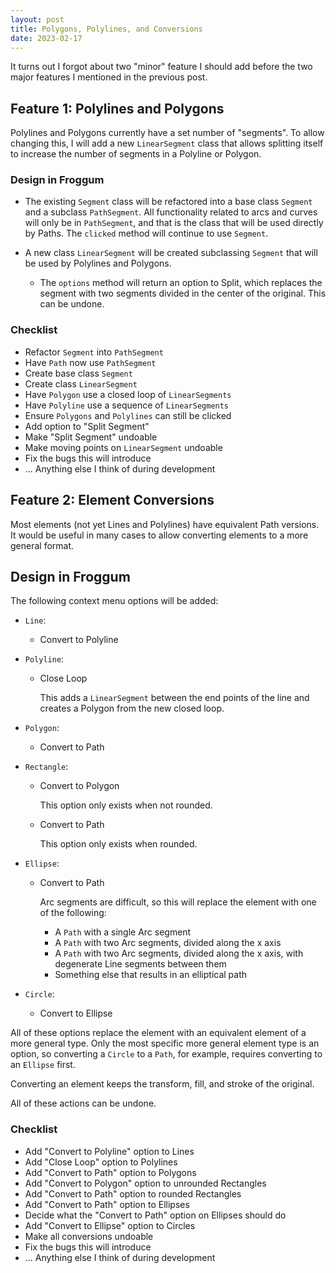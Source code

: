 ```yaml
---
layout: post
title: Polygons, Polylines, and Conversions
date: 2023-02-17
---
```


It turns out I forgot about two "minor" feature I should add before the two
major features I mentioned in the previous post.


## Feature 1: Polylines and Polygons

Polylines and Polygons currently have a set number of "segments". To allow
changing this, I will add a new `LinearSegment` class that allows splitting
itself to increase the number of segments in a Polyline or Polygon.

### Design in **Froggum**

 * The existing `Segment` class will be refactored into a base class
   `Segment` and a subclass `PathSegment`. All functionality related to
   arcs and curves will only be in `PathSegment`, and that is the class
   that will be used directly by Paths. The `clicked` method will continue
   to use `Segment`.

 * A new class `LinearSegment` will be created subclassing `Segment` that
   will be used by Polylines and Polygons.

    * The `options` method will return an option to Split, which replaces
      the segment with two segments divided in the center of the original.
      This can be undone.

### Checklist

 * Refactor `Segment` into `PathSegment`
 * Have `Path` now use `PathSegment`
 * Create base class `Segment`
 * Create class `LinearSegment`
 * Have `Polygon` use a closed loop of `LinearSegments`
 * Have `Polyline` use a sequence of `LinearSegments`
 * Ensure `Polygons` and `Polylines` can still be clicked
 * Add option to "Split Segment"
 * Make "Split Segment" undoable
 * Make moving points on `LinearSegment` undoable
 * Fix the bugs this will introduce
 * ... Anything else I think of during development

## Feature 2: Element Conversions

Most elements (not yet Lines and Polylines) have equivalent Path versions.
It would be useful in many cases to allow converting elements to a more
general format.

## Design in **Froggum**

The following context menu options will be added:

 * `Line`:

   * Convert to Polyline

 * `Polyline`:

   * Close Loop

     This adds a `LinearSegment` between the end points of the line and
     creates a Polygon from the new closed loop.

 * `Polygon`: 

   * Convert to Path

 * `Rectangle`:

   * Convert to Polygon

     This option only exists when not rounded.

   * Convert to Path

     This option only exists when rounded.

 * `Ellipse`:

   * Convert to Path

     Arc segments are difficult, so this will replace the element with one
     of the following:

     * A `Path` with a single Arc segment
     * A `Path` with two Arc segments, divided along the x axis
     * A `Path` with two Arc segments, divided along the x axis, with
       degenerate Line segments between them
     * Something else that results in an elliptical path

 * `Circle`:

   * Convert to Ellipse

All of these options replace the element with an equivalent element of a
more general type. Only the most specific more general element type is an
option, so converting a `Circle` to a `Path`, for example, requires
converting to an `Ellipse` first.

Converting an element keeps the transform, fill, and stroke of the
original.

All of these actions can be undone.

### Checklist

 * Add "Convert to Polyline" option to Lines
 * Add "Close Loop" option to Polylines
 * Add "Convert to Path" option to Polygons
 * Add "Convert to Polygon" option to unrounded Rectangles
 * Add "Convert to Path" option to rounded Rectangles
 * Add "Convert to Path" option to Ellipses
 * Decide what the "Convert to Path" option on Ellipses should do
 * Add "Convert to Ellipse" option to Circles
 * Make all conversions undoable
 * Fix the bugs this will introduce
 * ... Anything else I think of during development

